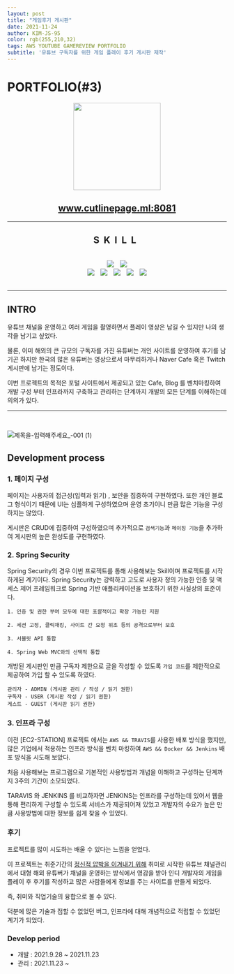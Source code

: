 ```yaml
---
layout: post
title: "게임후기 게시판"
date: 2021-11-24
author: KIM-JS-95
color: rgb(255,210,32)
tags: AWS YOUTUBE GAMEREVIEW PORTFOLIO
subtitle: '유튜브 구독자를 위한 게임 플레이 후기 게시판 제작'
---
```


# PORTFOLIO(#3)

<center>

<img src="https://user-images.githubusercontent.com/65659478/143237888-f14d9579-439a-4b84-bf0f-f68223552e45.png" width="200" height="200"/>

## www.cutlinepage.ml:8081
</center> 



<div align="center" style='letter-spacing:10px'>

---

## SKILL

<br>
<img src="https://img.shields.io/badge/HTML5-E34F26?style=for-the-badge&logo=HTML5&logoColor=white"/> <img src="https://img.shields.io/badge/JAVASCRIPT-F7DF1E?style=for-the-badge&logo=JAVASCRIPT&logoColor=white"/>
<br>
<img src="https://img.shields.io/badge/JENKINS-D24939?style=for-the-badge&logo=JENKINS&logoColor=white"/> <img src="https://img.shields.io/badge/docker-2496ED?style=for-the-badge&logo=DOCKER&logoColor=white"/> <img src="https://img.shields.io/badge/AWS-232F3E?style=for-the-badge&logo=AMAZONAWS&logoColor=white"/> <img src="https://img.shields.io/badge/GRADLE-02303A?style=for-the-badge&logo=GRADLE&logoColor=white"/> <img src="https://img.shields.io/badge/SPRINGBOOT-6DB33F?style=for-the-badge&logo=SPRINGBOOT&logoColor=white"/>
</div>

<br>

---

## INTRO

유튜브 채널을 운영하고 여러 게임을 촬영하면서 플레이 영상은 남길 수 있지만 나의 생각을 남기고 싶었다.

물론, 이미 해외의 큰 규모의 구독자를 가진 유튜버는 개인 사이트를 운영하여 후기를 남기곤 하지만 
한국의 많은 유튜버는 영상으로서 마무리하거나 Naver Cafe 혹은 Twitch 게시판에 남기는 정도이다.

이번 프로젝트의 목적은 
포털 사이트에서 제공되고 있는 Cafe, Blog 를 벤치마킹하여 개발 구성 부터 인프라까지 구축하고 관리하는 단계까지 
개발의 모든 단계를 이해하는데 의의가 있다.
<br>

---

<br>

![제목을-입력해주세요_-001 (1)](https://user-images.githubusercontent.com/65659478/143247907-2e7992d2-62db-4935-a7d0-87b87b9a27b5.png)


## Development process

### 1. 페이지 구성
페이지는 사용자의 접근성(입력과 읽기) , 보안을 집중하여 구현하였다. 또한 개인 블로그 형식이기 때문에 UI는 심플하게 구성하였으며 운영 초기이니 만큼 많은 기능을
구성하지는 않았다.

게시판은 CRUD에 집중하여 구성하였으며 추가적으로 `검색기능`과 `페이징 기능`을 추가하여 게시판의 높은 완성도를 구현하였다.


### 2. Spring Security

Spring Security의 경우 이번 프로젝트를 통해 사용해보는 Skill이며 프로젝트를 시작하게된 계기이다.
Spring Security는 강력하고 고도로 사용자 정의 가능한 인증 및 액세스 제어 프레임워크로 Spring 기반 애플리케이션을 보호하기 위한 사실상의 표준이다.

``` text
1. 인증 및 권한 부여 모두에 대한 포괄적이고 확장 가능한 지원

2. 세션 고정, 클릭재킹, 사이트 간 요청 위조 등의 공격으로부터 보호

3. 서블릿 API 통합

4. Spring Web MVC와의 선택적 통합
```

개방된 게시판인 만큼 구독자 제한으로 글을 작성할 수 있도록 `가입 코드`를 제한적으로 제공하여 가입 할 수 있도록 하였다.

```
관리자 - ADMIN (게시판 관리 / 작성 / 읽기 권한)
구독자 - USER (게시판 작성 / 읽기 권한)
게스트 - GUEST (게시판 읽기 권한)
```

### 3. 인프라 구성

이전 [EC2-STATION] 프로젝트 에서는 `AWS && TRAVIS`를 사용한 배포 방식을 했지만, 많은 기업에서 적용하는 인프라 방식을 벤치 마킹하여
`AWS && Docker && Jenkins` 배포 방식을 시도해 보았다.

처음 사용해보는 프로그램으로 기본적인 사용방법과 개념을 이해하고 구성하는 단계까지 3주의 기간이 소모되었다.

TARAVIS 와 JENKINS 를 비교하자면 JENKINS는 인프라를 구성하는데 있어서 웹을 통해 편리하게 구성할 수 있도록 서비스가 제공되어져 있었고 
개발자의 수요가 높은 만큼 사용방법에 대한 정보를 쉽게 찾을 수 있었다.

### 후기

프로젝트를 많이 시도하는 배울 수 있다는 느낌을 얻었다. 

이 프로젝트는 취준기간의 <u>정신적 압박을 이겨내기 위해</u> 취미로 시작한 유튜브 채널관리에서 대형 해외 유튜버가 채널을 운영하는 방식에서 영감을 받아 
인디 개발자의 게임을 플레이 후 후기를 작성하고 많은 사람들에게 정보를 주는 사이트를 만들게 되었다.

즉, 취미와 직업기술의 융합으로 볼 수 있다.

덕분에 많은 기술과 접할 수 없었던 버그, 인프라에 대해 개념적으로 적립할 수 있었던 계기가 되었다.

### Develop period

* 개발 : 2021.9.28 ~ 2021.11.23
* 관리 : 2021.11.23 ~

